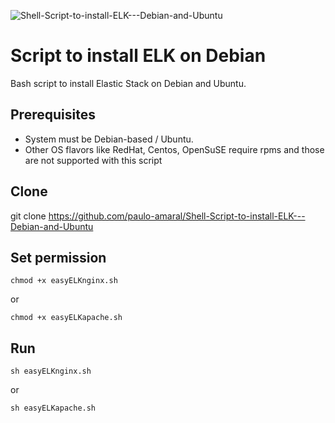 
![Shell-Script-to-install-ELK---Debian-and-Ubuntu](https://socialify.git.ci/paulo-amaral/Shell-Script-to-install-ELK---Debian-and-Ubuntu/image?description=1&font=Inter&forks=1&issues=1&language=1&owner=1&pattern=Charlie%20Brown&pulls=1&stargazers=1&theme=Light)

# Script to install ELK on Debian
Bash script to install Elastic Stack on Debian and Ubuntu.

## Prerequisites

- System must be Debian-based / Ubuntu.  
- Other OS flavors like RedHat, Centos, OpenSuSE require rpms and those are not supported with this script

## Clone
git clone https://github.com/paulo-amaral/Shell-Script-to-install-ELK---Debian-and-Ubuntu

## Set permission
```
chmod +x easyELKnginx.sh 
```
or
```
chmod +x easyELKapache.sh 
```

## Run
```
sh easyELKnginx.sh
```
or
```
sh easyELKapache.sh
```






